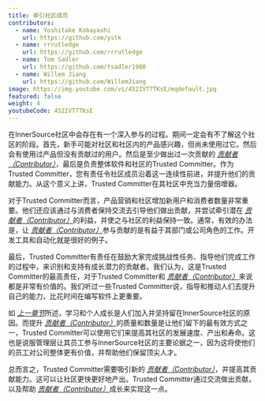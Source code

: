 ```yaml
---
title: 牵引社区成员
contributors:
  - name: Yoshitake Kobayashi
    url: https://github.com/ystk
  - name: rrrutledge
    url: https://github.com/rrrutledge
  - name: Tom Sadler
    url: https://github.com/tsadler1988
  - name: Willem Jiang
    url: https://github.com/WillemJiang
image: https://img.youtube.com/vi/452IVT7TKsE/mqdefault.jpg
featured: false
weight: 4
youtubeCode: 452IVT7TKsE
---
```

<div class="paragraph">
<p>在InnerSource社区中会存在有一个深入参与的过程。期间一定会有不了解这个社区的阶段。首先，新手可能对社区和社区内的产品感兴趣，但尚未使用过它。然后会有使用过产品但没有贡献过的用户。然后是至少做出过一次贡献的 <a href="https://innersourcecommons.org/zh/learn/learning-path/contributor"><em>贡献者（Contributor）</em></a>，最后是负责整体软件和社区的Trusted Committer。作为Trusted Committer，您有责任令社区成员沿着这一连续性前进，并提升他们的贡献能力。从这个意义上讲，Trusted Committer在其社区中充当力量倍增器。</p>
</div>
<div class="paragraph">
<p>对于Trusted Committer而言，产品营销和社区增加新用户和消费者数量非常重要。他们还应该通过与消费者保持交流去引导他们做出贡献，并尝试牵引潜在 <a href="https://innersourcecommons.org/zh/learn/learning-path/contributor"><em>贡献者（Contributor）</em></a>的利益，并使之与社区的利益保持一致。通常，有效的办法是，让 <a href="https://innersourcecommons.org/zh/learn/learning-path/contributor"><em>贡献者（Contributor）</em></a>参与贡献的是有益于其部门或公司角色的工作。开发工具和自动化就是很好的例子。</p>
</div>
<div class="paragraph">
<p>最后，Trusted Committer有责任在鼓励大家完成挑战性任务、指导他们完成工作的过程中，来识别和支持有成长潜力的贡献者。我们认为，这是Trusted Committer的最高责任，对于Trusted Committer和 <a href="https://innersourcecommons.org/zh/learn/learning-path/contributor"><em>贡献者（Contributor）</em></a>来说都是非常有价值的。我们听过一些Trusted Committer说，指导和推动人们去提升自己的能力，比花时间在编写软件上更重要。</p>
</div>
<div class="paragraph">
<p>如 <a href="https://innersourcecommons.org/zh/learn/learning-path/trusted-committer/03/"><em>上一章节</em></a>所述，学习和个人成长是人们加入并坚持留在InnerSource社区的原因。而提升 <a href="https://innersourcecommons.org/zh/learn/learning-path/contributor"><em>贡献者（Contributor）</em></a>的质量和数量是让他们留下的最有效方式之一，Trusted Committer可以使用它们来提高其社区的发展速度、产出和寿命。这也是说服管理层让其员工参与InnerSource社区的主要论据之一，因为这将使他们的员工对公司整体更有价值，并帮助他们保留顶尖人才。</p>
</div>
<div class="paragraph">
<p>总而言之，Trusted Committer需要吸引新的 <a href="https://innersourcecommons.org/zh/learn/learning-path/contributor"><em>贡献者（Contributor）</em></a>，并提高其贡献能力。这可以让社区更快更好地产出。Trusted Committer通过交流做出贡献，以及帮助 <a href="https://innersourcecommons.org/zh/learn/learning-path/contributor"><em>贡献者（Contributor）</em></a>成长来实现这一点。</p>
</div>
<!--- This file autogenerated from https://github.com/InnerSourceCommons/InnerSourceLearningPath/blob/master/scripts -->
